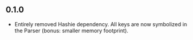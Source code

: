 ## 0.1.0

* Entirely removed Hashie dependency. All keys are now symbolized in the Parser (bonus: smaller memory footprint).
